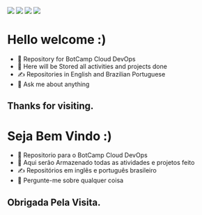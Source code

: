[<img src="https://img.shields.io/badge/Gmail-D14836?style=for-the-badge&logo=gmail&logoColor=white" />](mailto:gabrielmoraisdocarmo@gmail.com) 
[<img src="https://img.shields.io/badge/Medium-12100E?style=for-the-badge&logo=medium&logoColor=white" />](https://medium.com/@andre-carmo02) 
[<img src="https://img.shields.io/badge/LinkedIn-0077B5?style=for-the-badge&logo=linkedin&logoColor=white" />](https://www.linkedin.com/in/gabriel-andre-01429a213/)
[<img src="https://img.shields.io/badge/Kaggle-20BEFF?style=for-the-badge&logo=Kaggle&logoColor=white" />](https://www.kaggle.com/gabrielandre02)

# Hello welcome :)

- 🌱 Repository for BotCamp Cloud DevOps
- 🤝 Here will be Stored all activities and projects done
- ✍️ Repositories in English and Brazilian Portuguese
- 💬 Ask me about anything

## Thanks for visiting.


# Seja Bem Vindo :)

- 🌱 Repositorio para o BotCamp Cloud DevOps
- 🤝 Aqui serão Armazenado todas as atividades e projetos feito
- ✍️ Repositórios em inglês e português brasileiro
- 💬 Pergunte-me sobre qualquer coisa

## Obrigada Pela Visita.


